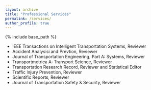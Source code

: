 ```yaml
---
layout: archive
title: "Professional Services"
permalink: /services/
author_profile: true
---
```


{% include base_path %}

<!-- * Ph.D in Civil Engineering, University of Central Florida, 2021
* M.S. in Smart Cities, University of Central Florida, 2020
* M.S. in Transportation Engineering, Tongji University, 2018
* B.S. in Logistics Engineering, Tongji University, 2015 -->

<!-- ## Reviewer -->

* IEEE Transactions on Intelligent Transportation Systems, Reviewer
* Accident Analysisi and Prevtion, Reviewer
* Journal of Transportation Engineering, Part A: Systems, Reviewer
* Transportmetrica A: Transport Science, Reviewer
* Transportation Research Record, Reviewer and Statistical Editor
* Traffic Injury Prevention, Reviewer
* Scientific Reports, Reviewer
* Journal of Transportation Safety & Security, Reviewer

